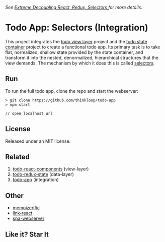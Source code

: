 *See [Extreme Decoupling
React, Redux, Selectors ](http://www.thinkloop.com/article/extreme-decoupling-react-redux-selectors/) for more details.*

# Todo App: Selectors (Integration)
This project integrates the [todo view layer](https://github.com/thinkloop/todo-react-components) project and the [todo state container](https://github.com/thinkloop/todo-redux-state) project to create a functional todo app. Its primary task is to take flat, normalized, shallow state provided by the state container, and transform it into the nested, denormalized, hierarchical structures that the view demands. The mechanism by which it does this is called [selectors](https://github.com/thinkloop/selectors).

## Run

To run the full todo app, clone the repo and start the webserver:

```
> git clone https://github.com/thinkloop/todo-app
> npm start

// open localhost url
```

## License

Released under an MIT license.

## Related
1. [todo-react-components](https://github.com/thinkloop/todo-react-components) (view-layer)
2. [todo-redux-state](https://github.com/thinkloop/todo-redux-state) (data-layer)
3. [todo-app](https://github.com/thinkloop/todo-app) (integration)

## Other
- [memoizerific](https://github.com/thinkloop/memoizerific/)
- [link-react](https://github.com/thinkloop/link-react/)
- [spa-webserver](https://github.com/thinkloop/spa-webserver/)

## Like it? Star It
